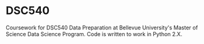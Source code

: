 # DSC540
Coursework for DSC540 Data Preparation at Bellevue University's Master of Science Data Science Program.
Code is written to work in Python 2.X.
